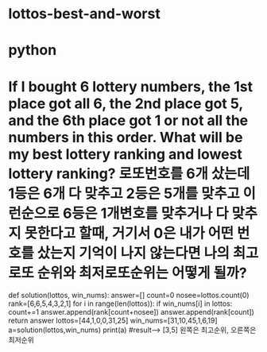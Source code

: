# lottos-best-and-worst
# python
# If I bought 6 lottery numbers, the 1st place got all 6, the 2nd place got 5, and the 6th place got 1 or not all the numbers in this order. What will be my best lottery ranking and lowest lottery ranking? 로또번호를 6개 샀는데 1등은 6개 다 맞추고 2등은 5개를 맞추고 이런순으로 6등은 1개변호를 맞추거나 다 맞추지 못한다고 할때, 거기서 0은 내가 어떤 번호를 샀는지 기억이 나지 않는다면 나의 최고로또 순위와 최저로또순위는 어떻게 될까?
def solution(lottos, win_nums):
    answer=[]
    count=0
    nosee=lottos.count(0)
    rank=[6,6,5,4,3,2,1]
    for i in range(len(lottos)):
        if win_nums[i] in lottos:
            count+=1
    answer.append(rank[count+nosee])
    answer.append(rank[count])
    return answer
lottos=[44,1,0,0,31,25]
win_nums=[31,10,45,1,6,19]
a=solution(lottos,win_nums)
print(a)
#result--> [3,5] 왼쪽은 최고순위, 오른쪽은 최저순위
